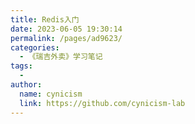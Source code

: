 ```yaml
---
title: Redis入门
date: 2023-06-05 19:30:14
permalink: /pages/ad9623/
categories:
  - 《瑞吉外卖》学习笔记
tags:
  - 
author: 
  name: cynicism
  link: https://github.com/cynicism-lab
---
```

